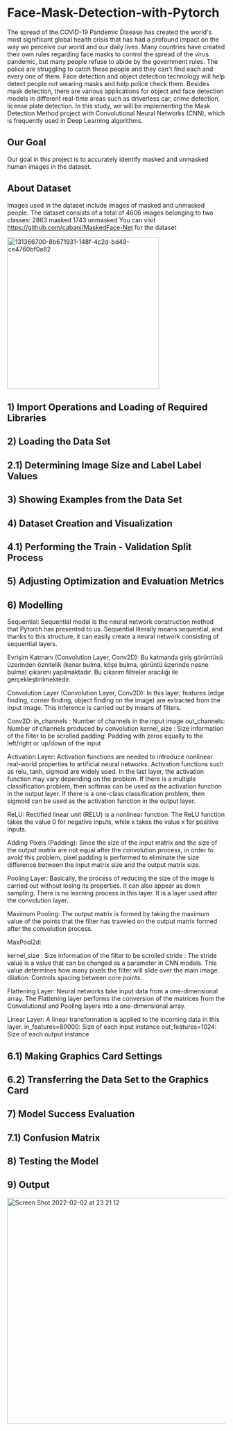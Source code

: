 # Face-Mask-Detection-with-Pytorch
The spread of the COVID-19 Pandemic Disease has created the world's most significant global health crisis that has had a profound impact on the way we perceive our world and our daily lives. Many countries have created their own rules regarding face masks to control the spread of the virus pandemic, but many people refuse to abide by the government rules. The police are struggling to catch these people and they can't find each and every one of them. Face detection and object detection technology will help detect people not wearing masks and help police check them. Besides mask detection, there are various applications for object and face detection models in different real-time areas such as driverless car, crime detection, license plate detection. In this study, we will be implementing the Mask Detection Method project with Convolutional Neural Networks (CNN), which is frequently used in Deep Learning algorithms.
## Our Goal
Our goal in this project is to accurately identify masked and unmasked human images in the dataset.
## About Dataset
Images used in the dataset include images of masked and unmasked people. The dataset consists of a total of 4606 images belonging to two classes:
2863 masked
1743 unmasked
You can visit https://github.com/cabani/MaskedFace-Net for the dataset

<img width="350" alt="131366700-8b671931-148f-4c2d-bd49-ce4760bf0a82" src="https://user-images.githubusercontent.com/45899874/152232000-89e3ba1c-f7a0-4f13-adff-a0406f6cf7f2.png">

## 1) Import Operations and Loading of Required Libraries
## 2) Loading the Data Set
## 2.1) Determining Image Size and Label Label Values
## 3) Showing Examples from the Data Set
## 4) Dataset Creation and Visualization
## 4.1) Performing the Train - Validation Split Process
## 5) Adjusting Optimization and Evaluation Metrics
## 6) Modelling
Sequential: Sequential model is the neural network construction method that Pytorch has presented to us. Sequential literally means sequential, and thanks to this structure, it can easily create a neural network consisting of sequential layers.

Evrişim Katmanı (Convolution Layer, Conv2D): Bu katmanda giriş görüntüsü üzerinden öznitelik (kenar bulma, köşe bulma, görüntü üzerinde nesne bulma) çıkarımı yapılmaktadır. Bu çıkarım filtreler aracılığı ile gerçekleştirilmektedir.

Convolution Layer (Convolution Layer, Conv2D): In this layer, features (edge finding, corner finding, object finding on the image) are extracted from the input image. This inference is carried out by means of filters.

Conv2D:
in_channels : Number of channels in the input image
out_channels: Number of channels produced by convolution
kernel_size : Size information of the filter to be scrolled
padding: Padding with zeros equally to the left/right or up/down of the input

Activation Layer: Activation functions are needed to introduce nonlinear real-world properties to artificial neural networks. Activation functions such as relu, tanh, sigmoid are widely used. In the last layer, the activation function may vary depending on the problem. If there is a multiple classification problem, then softmax can be used as the activation function in the output layer. If there is a one-class classification problem, then sigmoid can be used as the activation function in the output layer.

ReLU: Rectified linear unit (RELU) is a nonlinear function. The ReLU function takes the value 0 for negative inputs, while x takes the value x for positive inputs.

Adding Pixels (Padding): Since the size of the input matrix and the size of the output matrix are not equal after the convolution process, in order to avoid this problem, pixel padding is performed to eliminate the size difference between the input matrix size and the output matrix size.

Pooling Layer: Basically, the process of reducing the size of the image is carried out without losing its properties. It can also appear as down sampling. There is no learning process in this layer. It is a layer used after the convolution layer.

Maximum Pooling: The output matrix is formed by taking the maximum value of the points that the filter has traveled on the output matrix formed after the convolution process.

MaxPool2d:

kernel_size : Size information of the filter to be scrolled
stride : The stride value is a value that can be changed as a parameter in CNN models. This value determines how many pixels the filter will slide over the main image.
dilation: Controls spacing between core points.

Flattening Layer: Neural networks take input data from a one-dimensional array. The Flattening layer performs the conversion of the matrices from the Convolutional and Pooling layers into a one-dimensional array.

Linear Layer: A linear transformation is applied to the incoming data in this layer.
in_features=80000: Size of each input instance
out_features=1024: Size of each output instance
## 6.1) Making Graphics Card Settings
## 6.2) Transferring the Data Set to the Graphics Card
## 7) Model Success Evaluation
## 7.1) Confusion Matrix
## 8) Testing the Model
## 9) Output
<img width="520" alt="Screen Shot 2022-02-02 at 23 21 12" src="https://user-images.githubusercontent.com/45899874/152232566-b33f67f9-350e-4603-8a91-b5429d584380.png">
